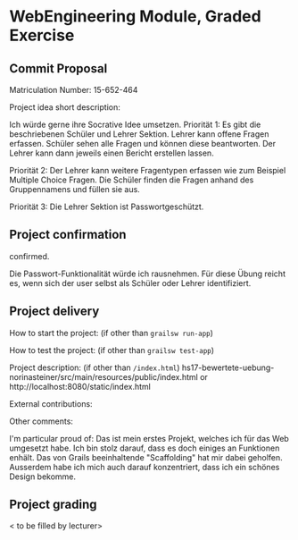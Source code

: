 # WebEngineering Module, Graded Exercise

## Commit Proposal

Matriculation Number: 15-652-464

Project idea short description: 

Ich würde gerne ihre Socrative Idee umsetzen.
Priorität 1:
Es gibt die beschriebenen Schüler und Lehrer Sektion. 
Lehrer kann offene Fragen erfassen.
Schüler sehen alle Fragen und können diese beantworten.
Der Lehrer kann dann jeweils einen Bericht erstellen lassen.

Priorität 2:
Der Lehrer kann weitere Fragentypen erfassen wie zum Beispiel Multiple Choice Fragen.
Die Schüler finden die Fragen anhand des Gruppennamens und füllen sie aus. 

Priorität 3:
Die Lehrer Sektion ist Passwortgeschützt.


## Project confirmation

confirmed.

Die Passwort-Funktionalität würde ich rausnehmen.
Für diese Übung reicht es, wenn sich der user selbst als Schüler oder Lehrer identifiziert.

## Project delivery <to be filled by student>

How to start the project: (if other than `grailsw run-app`)

How to test the project:  (if other than `grailsw test-app`)

Project description:      (if other than `/index.html`) hs17-bewertete-uebung-norinasteiner/src/main/resources/public/index.html or http://localhost:8080/static/index.html

External contributions:

Other comments: 

I'm particular proud of: Das ist mein erstes Projekt, welches ich für das Web umgesetzt habe. Ich bin stolz darauf, 
dass es doch einiges an Funktionen enhält. Das von Grails beeinhaltende "Scaffolding" hat mir dabei geholfen. Ausserdem habe ich mich auch darauf konzentriert, dass ich ein schönes Design bekomme. 


## Project grading 

< to be filled by lecturer>
